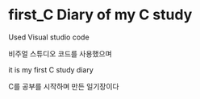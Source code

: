 # first_C Diary of my C study


Used Visual studio code 

비주얼 스튜디오 코드를 사용했으며



it is my first C study diary

C를 공부를 시작하며 만든 일기장이다


